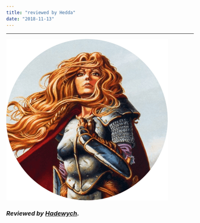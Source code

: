 ```yaml
---
title: "reviewed by Hedda"
date: "2018-11-13"
---
```


* * *

![](images/hedda.png)

### _Reviewed by [Hadewych](http://www.eveningoflight.nl/category/muses/hadewych/)._
